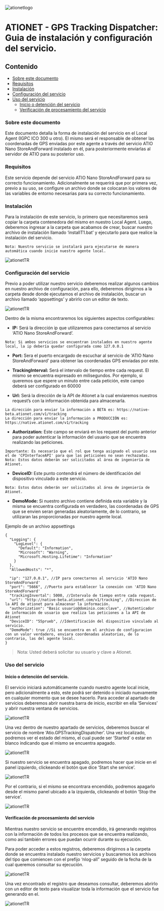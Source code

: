 ![ationetlogo](Content/Images/ATIOnetLogo_250x70.png)
# ATIONET - GPS Tracking Dispatcher: Guia de instalación y configuración del servicio.

## Contenido ##

- [Sobre este documento](#Sobre-este-documento)
- [Requisitos](#Requisitos)
- [Instalación](#Instalación)
- [Configuración del servicio](#Configuración-del-servicio)
- [Uso del servicio](#Uso-del-servicio)
	- [Inicio o detención del servicio](#Inicio-o-detención-del-servicio)
	- [Verificación de procesamiento del servicio](#Verificación-de-procesamiento-del-servicio)


### Sobre este documento

Este documento detalla la forma de  instalación del servicio en el Local Agent (IGPC ICO 300 u otro). El mismo será el responsable de obtener las coordenadas de GPS enviadas por este agente a través del servicio ATIO Nano StoreAndForward instalado en él, para posteriormente enviarlas al servidor de ATIO para su posterior uso.

### Requisitos

Este servicio depende del servicio ATIO Nano StoreAndForward para su correcto funcionamiento. Adicionalmente se requerirá que por primera vez, previo a su uso, se configure un archivo donde se colocaran los valores de las variables de entorno necesarias para su correcto funcionamiento.

### Instalación

Para la instalación de este servicio, lo primero que necesitaremos será copiar la carpeta contenedora del mismo en nuestro Local Agent.
Luego, deberemos ingresar a la carpeta que acabamos de crear, buscar nuestro archivo de instalación llamado ‘installT1.bat’ y ejecutarlo para que realice la instalación del servicio.

``` 
Nota: Nuestro servicio se instalará para ejecutarse de manera automática cuando inicie nuestro agente local.
``` 

![ationetTR](Content/Images/GPSTrackingDispatcher/installT1.PNG)

### Configuración del servicio

Previo a poder utilizar nuestro servicio deberemos realizar algunos cambios en nuestro archivo de configuración, para ello, deberemos dirigirnos a la carpeta desde donde ejecutamos el archivo de instalación, buscar un archivo llamado ‘appsettings’ y abrirlo con un editor de texto.

![ationetTR](Content/Images/GPSTrackingDispatcher/appsettings.PNG)

Dentro de la misma encontraremos los siguientes aspectos configurables:

* **IP:** Será la dirección ip que utilizaremos para conectarnos al servicio ‘ATIO Nano StoreAndForward’.

```
Nota: Si ambos servicios se encuentran instalados en nuestro agente local, la ip debería quedar configurada como 127.0.0.1
```

* **Port:** Sera el puerto encargado de escuchar al servicio de 'ATIO Nano StoreAndForward' para obtener las coordenadas GPS enviadas por este.

* **TrackingInterval:** Será el intervalo de tiempo entre cada request. El mismo se encuentra expresado en milisegundos. Por ejemplo, si queremos que espere un minuto entre cada petición, este campo deberá ser configurado en 60000

* **Url:** Será la dirección de la API de Ationet a la cual enviaremos nuestros request’s con la información obtenida para almacenarla.

```
La dirección para enviar la información a BETA es: https://native-beta.ationet.com/v1/tracking
La dirección para enviar la información a PRODUCCIÓN es: https://native.ationet.com/v1/tracking
```

* **Authorization:** Este campo se enviará en los request del punto anterior para poder autenticar la información del usuario que se encuentra realizando las peticiones.

```
Importante: Es necesario que el rol que tenga asignado el usuario sea el de 'CPInterfaceAPI' para que las peticiones no sean rechazadas.
Nota: Estos datos deberán ser solicitados al área de ingeniería de Ationet.
```

* **DeviceID:** Este punto contendrá el número de identificación del dispositivo vinculado a este servicio.

```
Nota: Estos datos deberán ser solicitados al área de ingeniería de Ationet.
```

* **DemoMode:** Si nuestro archivo contiene definida esta variable y la misma se encuentra configurada en verdadero, las coordenadas de GPS que se envien seran generadas aleatoriamente, de lo contrario, se utilizaran las proporcionadas por nuestro agente local.

Ejemplo de un archivo appsettings

```
{
  "Logging": {
    "LogLevel": {
      "Default": "Information",
      "Microsoft": "Warning",
      "Microsoft.Hosting.Lifetime": "Information"
    }
  },
  "AllowedHosts": "*",

  "ip": "127.0.0.1", //IP para conectarnos al servicio 'ATIO Nano StoreAndForward'
  "port": "5666", //Puerto para establecer la conexión con 'ATIO Nano StoreAndForward'
  "trackingInvertal": 5000, //Intervalo de tiempo entre cada request.
  "url": "http://native-beta.ationet.com/v1/tracking", //Direccion de la API de ationet para almacenar la información.
  "authorization": "Basic usuario@dominio.com:clave", //Autenticador de información de usuario que realiza las peticiones a la API de Ationet
  "DeviceID": "55prueb", //Identificación del dispositivo vinculado al servicio.
  "DemoMode": true //Si se encuentra en el archivo de configuracion con un valor verdadero, enviara coordenadas aleatorias, de lo contrario, las del agente local.
}
```

>Nota: Usted deberá solicitar su usuario y clave a Ationet.

### Uso del servicio

#### Inicio o detención del servicio.

El servicio iniciará automáticamente cuando nuestro agente local inicie, pero adicionalmente a esto, este podrá ser detenido o iniciado nuevamente en cualquier momento que se desee hacerlo. 
Para acceder al apartado de servicios deberemos abrir nuestra barra de inicio, escribir en ella ‘Services’ y abrir nuestra ventana de servicios.

![ationetTR](Content/Images/GPSTrackingDispatcher/Services.png)

Una vez dentro de nuestro apartado de servicios, deberemos buscar el servicio de nombre ‘Atio.GPSTrackingDispatcher’. Una vez localizado, podremos ver el estado del mismo, el cual puede ser ‘Started’ o estar en blanco indicando que el mismo se encuentra apagado.

![ationetTR](Content/Images/GPSTrackingDispatcher/SelectedService.png)

Si nuestro servicio se encuentra apagado, podremos hacer que inicie en el panel izquierdo, clickeando el botón que dice ‘Start she service’.

![ationetTR](Content/Images/GPSTrackingDispatcher/StartService.png)

Por el contrario, si el mismo se encontrara encendido, podremos apagarlo desde el mismo panel ubicado a la izquierda, clickeando el botón ‘Stop the service’.

![ationetTR](Content/Images/GPSTrackingDispatcher/StopService.png)

#### Verificación de procesamiento del servicio

Mientras nuestro servicio se encuentre encendido, irá generando registros con la información de todos los procesos que se encuentra realizando, como así también errores que puedan ocurrir durante su ejecución.

Para poder acceder a estos registros, deberemos dirigirnos a la carpeta donde se encuentra instalado nuestro servicios y buscaremos los archivos del tipo que comiencen con el prefijo ‘nlog-all” seguido de la fecha de la cual queremos consultar su ejecución.

![ationetTR](Content/Images/GPSTrackingDispatcher/LogPreview.png)

Una vez encontrado el registro que deseamos consultar, deberemos abrirlo con un editor de texto para visualizar toda la información que el servicio fue generando en el.

![ationetTR](Content/Images/GPSTrackingDispatcher/LogInside.png)

